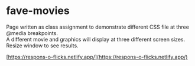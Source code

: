 # fave-movies
Page written as class assignment to demonstrate different CSS file at three @media breakpoints.  
A different movie and graphics will display at three different screen sizes.  
Resize window to see results.   

[https://respons-o-flicks.netlify.app/](https://respons-o-flicks.netlify.app/)
